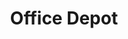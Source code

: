 ---
title: "Office Depot"
url: /albuquerque/office-depot-san-pedro-drive-northeast/
shop: office supplies
---